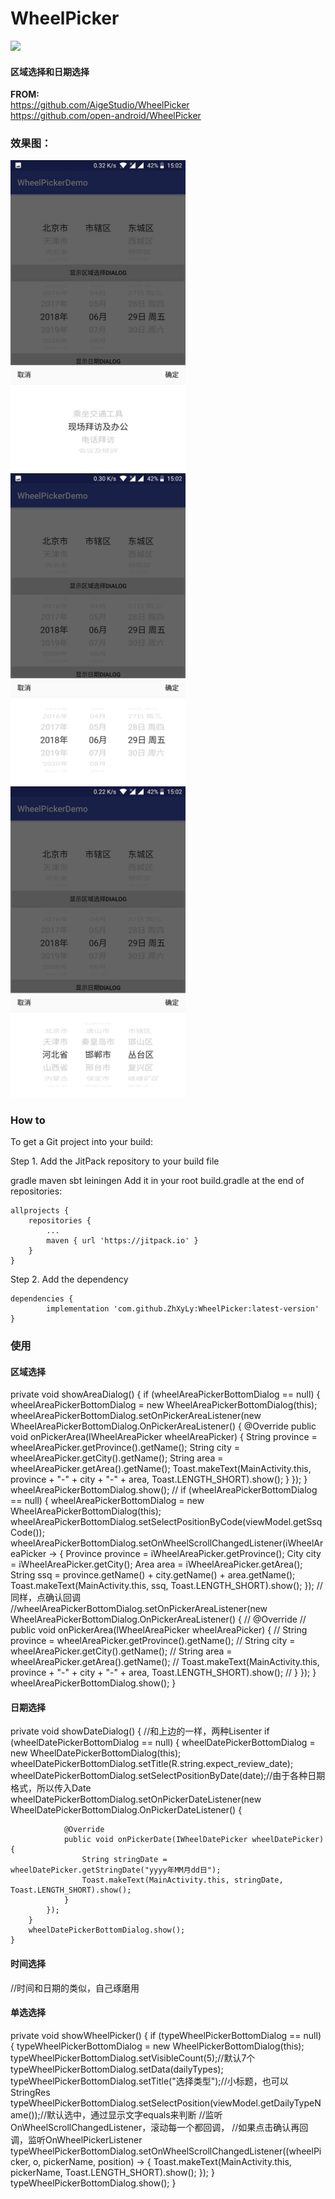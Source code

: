 # WheelPicker
[![](https://jitpack.io/v/ZhXyLy/WheelPicker.svg)](https://jitpack.io/#ZhXyLy/WheelPicker)
<h4>区域选择和日期选择</h4>

<b>FROM:</b>
<br>https://github.com/AigeStudio/WheelPicker 
<br>https://github.com/open-android/WheelPicker

<h3>效果图：</h3>

<img src="https://github.com/ZhXyLy/WheelPicker/blob/master/images/%E7%9C%81%E5%B8%82%E5%8C%BA%E9%80%89%E6%8B%A9.jpg" 
alt="省市区" width="280">
<img src="https://github.com/ZhXyLy/WheelPicker/blob/master/images/%E6%97%A5%E6%9C%9F%E9%80%89%E6%8B%A9.jpg" 
alt="日期" width="280">
<img src="https://github.com/ZhXyLy/WheelPicker/blob/master/images/%E5%8D%95%E9%80%89.jpg" 
alt="单选" width="280">


<h3>How to</h3>
To get a Git project into your build:

Step 1. Add the JitPack repository to your build file

gradle
maven
sbt
leiningen
Add it in your root build.gradle at the end of repositories:

	allprojects {
		repositories {
			...
			maven { url 'https://jitpack.io' }
		}
	}
Step 2. Add the dependency

	dependencies {
	        implementation 'com.github.ZhXyLy:WheelPicker:latest-version'
	}
  
  <h3>使用</h3>
  <h4>区域选择</h4>
    private void showAreaDialog() {
        if (wheelAreaPickerBottomDialog == null) {
            wheelAreaPickerBottomDialog = new WheelAreaPickerBottomDialog(this);
            wheelAreaPickerBottomDialog.setOnPickerAreaListener(new WheelAreaPickerBottomDialog.OnPickerAreaListener() {
                @Override
                public void onPickerArea(IWheelAreaPicker wheelAreaPicker) {
                    String province = wheelAreaPicker.getProvince().getName();
                    String city = wheelAreaPicker.getCity().getName();
                    String area = wheelAreaPicker.getArea().getName();
                    Toast.makeText(MainActivity.this, province + "-" + city + "-" + area, Toast.LENGTH_SHORT).show();
                }
            });
        }
        wheelAreaPickerBottomDialog.show();
	//
	if (wheelAreaPickerBottomDialog == null) {
            wheelAreaPickerBottomDialog = new WheelAreaPickerBottomDialog(this);
            wheelAreaPickerBottomDialog.setSelectPositionByCode(viewModel.getSsqCode());
            wheelAreaPickerBottomDialog.setOnWheelScrollChangedListener(iWheelAreaPicker -> {
                Province province = iWheelAreaPicker.getProvince();
                City city = iWheelAreaPicker.getCity();
                Area area = iWheelAreaPicker.getArea();
                String ssq = province.getName() + city.getName() + area.getName();
                Toast.makeText(MainActivity.this, ssq, Toast.LENGTH_SHORT).show();
            });
	    //同样，点确认回调
	    //wheelAreaPickerBottomDialog.setOnPickerAreaListener(new WheelAreaPickerBottomDialog.OnPickerAreaListener() {
            //    @Override
            //    public void onPickerArea(IWheelAreaPicker wheelAreaPicker) {
            //        String province = wheelAreaPicker.getProvince().getName();
            //        String city = wheelAreaPicker.getCity().getName();
            //        String area = wheelAreaPicker.getArea().getName();
            //        Toast.makeText(MainActivity.this, province + "-" + city + "-" + area, Toast.LENGTH_SHORT).show();
            //    }
            });
        }
        wheelAreaPickerBottomDialog.show();
    }
<h4>日期选择</h4>
    private void showDateDialog() {
    	//和上边的一样，两种Lisenter
        if (wheelDatePickerBottomDialog == null) {
            wheelDatePickerBottomDialog = new WheelDatePickerBottomDialog(this);
	    wheelDatePickerBottomDialog.setTitle(R.string.expect_review_date);
            wheelDatePickerBottomDialog.setSelectPositionByDate(date);//由于各种日期格式，所以传入Date
            wheelDatePickerBottomDialog.setOnPickerDateListener(new WheelDatePickerBottomDialog.OnPickerDateListener() {

                @Override
                public void onPickerDate(IWheelDatePicker wheelDatePicker) {
                    String stringDate = wheelDatePicker.getStringDate("yyyy年MM月dd日");
                    Toast.makeText(MainActivity.this, stringDate, Toast.LENGTH_SHORT).show();
                }
            });
        }
        wheelDatePickerBottomDialog.show();
    }
<h4>时间选择</h4>
    //时间和日期的类似，自己琢磨用
<h4>单选选择</h4>	
    private void showWheelPicker() {
	if (typeWheelPickerBottomDialog == null) {
                typeWheelPickerBottomDialog = new WheelPickerBottomDialog(this);
                typeWheelPickerBottomDialog.setVisibleCount(5);//默认7个
                typeWheelPickerBottomDialog.setData(dailyTypes);
                typeWheelPickerBottomDialog.setTitle("选择类型");//小标题，也可以StringRes
                typeWheelPickerBottomDialog.setSelectPosition(viewModel.getDailyTypeName());//默认选中，通过显示文字equals来判断
		//监听OnWheelScrollChangedListener，滚动每一个都回调，
		//如果点击确认再回调，监听OnWheelPickerListener
                typeWheelPickerBottomDialog.setOnWheelScrollChangedListener((wheelPicker, o, pickerName, position) -> {
                    Toast.makeText(MainActivity.this, pickerName, Toast.LENGTH_SHORT).show();
                });
            }
            typeWheelPickerBottomDialog.show();
    }
    
